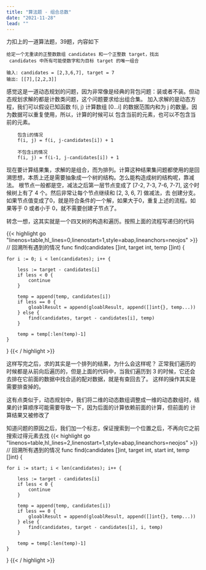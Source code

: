 ```yaml
---
title: "算法题 - 组合总数"
date: "2021-11-28"
lead: ""
---
```


力扣上的一道算法题，39题，内容如下

```
给定一个无重读的正整数数组 candidates 和一个正整数 target，找出
 candidates 中所有可能使数字和为目标 target 的唯一组合
 
输入: candidates = [2,3,6,7], target = 7
输出: [[7],[2,2,3]]
```

感觉这是一道动态规划的问题，因为非常像是经典的背包问题：装或者不装。但动态规划求解的都是计数类问题，这个问题要求给出组合集。
加入求解的是动态方程，我们可以假设已知函数 f(i, j) 计算数组 [0...i] 的数据范围内和为 j 的数量。因为数据可以重复使用，所以，计算的时候可以
包含当前的元素，也可以不包含当前的元素。

```
    包含i的情况
    f(i, j) = f(i, j-candidates[i]) + 1
    
    不包含i的情况
    f(i, j) = f(i-1, j-candidates[i]) + 1
```

现在要计算结果集，求解的是组合，而为排列。计算这种结果集问题都使用的是回溯思想，本质上还是需要抽象成一个树的结构。怎么能构造成树的结构呢，靠减法。
根节点一般都是空，减法之后第一层节点变成了 [7-2, 7-3, 7-6, 7-7], 这个时候树上有了 4 个。然后非常让每个节点继续和 [2, 3, 6, 7] 做减法，去
创建分支。如果节点值变成了0，就是符合条件的一个解，如果大于0，重复上述的流程。如果等于 0 或者小于 0，就不需要创建子节点了。 

转念一想，这其实就是一个四叉树的构造和遍历。按照上面的流程写递归的代码

{{< highlight go "linenos=table,hl_lines=0,linenostart=1,style=abap,lineanchors=neojos" >}}
// 回溯所有遇到的情况
func find(candidates []int, target int, temp []int) {

    for i := 0; i < len(candidates); i++ {
        
        less := target - candidates[i]
        if less < 0 {
            continue
        }

        temp = append(temp, candidates[i])
        if less == 0 {
            gloablResult = append(gloablResult, append([]int{}, temp...))
        } else {
            find(candidates, target - candidates[i], temp)
        }
        
        temp = temp[:len(temp)-1]
    }
}
{{< / highlight >}}

这样写完之后，求的其实是一个排列的结果，为什么会这样呢？
正常我们遍历的时候都是从前向后遍历的，但是上面的代码中，当我们遍历到 3 的时候，它还会去排在它前面的数据中找合适的配对数据，就是有查回去了。
这样的操作其实是需要排查掉的。

这有点类似于，动态规划中，我们将二维的动态数组调整成一维的动态数组时，结果的计算顺序可能需要导致一下，因为后面的计算依赖前面的计算，但前面的
计算结果又被修改了

知道问题的原因之后，我们加一个标志，保证搜索到一个位置之后，不再向它之前搜索过得元素去找
{{< highlight go "linenos=table,hl_lines=2,linenostart=1,style=abap,lineanchors=neojos" >}}
// 回溯所有遇到的情况
func find(candidates []int, target int, start int, temp []int) {

    for i := start; i < len(candidates); i++ {
        
        less := target - candidates[i]
        if less < 0 {
            continue
        }

        temp = append(temp, candidates[i])
        if less == 0 {
            gloablResult = append(gloablResult, append([]int{}, temp...))
        } else {
            find(candidates, target - candidates[i], i, temp)
        }
        
        temp = temp[:len(temp)-1]
    }
}
{{< / highlight >}}

